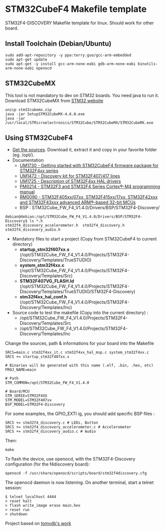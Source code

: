 # STM32CubeF4 Makefile template #

STM32F4-DISCOVERY Makefile template for linux. Should work for other board.

## Install Toolchain (Debian/Ubuntu) ##
```
sudo add-apt-repository -y ppa:terry.guo/gcc-arm-embedded
sudo apt-get update
sudo apt-get -y install gcc-arm-none-eabi gdb-arm-none-eabi binutils-arm-none-eabi openocd
```

## STM32CubeMX ##

This tool is not mandatory to dev on STM32 boards. You need java to run it.
Download STM32CubeMX from [STM32 website](http://www.st.com/web/catalog/tools/FM147/CL1794/SC961/SS1533/PF259242?sc=stm32cube#)

```
unzip stm32cubemx.zip
java -jar SetupSTM32CubeMX-4.6.0.exe
java -jar /usr/local/STMicroelectronics/STM32Cube/STM32CubeMX/STM32CubeMX.exe
```

## Using STM32CubeF4 ##

  * [Get the sources](http://www.st.com/web/catalog/tools/FM147/CL1794/SC961/SS1743/PF259243#). Download it, extract it and copy in your favorite folder (eg. /opt/).
  * Documentation
    * [UM1730 - Getting started with STM32CubeF4 firmware package for STM32F4xx series](http://www.st.com/st-web-ui/static/active/en/resource/technical/document/user_manual/DM00107720.pdf)
    * [UM1472 - Discovery kit for STM32F407/417 lines](http://www.st.com/st-web-ui/static/active/en/resource/technical/document/user_manual/DM00039084.pdf)
    * [UM1725 - Description of STM32F4xx HAL drivers](http://www.st.com/st-web-ui/static/active/en/resource/technical/document/user_manual/DM00105879.pdf)
    * [PM0214 - STM32F3 and STM32F4 Series Cortex®-M4 programming manual](http://www.st.com/web/en/resource/technical/document/programming_manual/DM00046982.pdf)
    * [RM0090 - STM32F405xx/07xx, STM32F415xx/17xx, STM32F42xxx and STM32F43xxx advanced ARM®-based 32-bit MCUs](http://www.st.com/web/en/resource/technical/document/reference_manual/DM00031020.pdf)
    * BSP : STM32Cube_FW_F4_V1.4.0/Drivers/BSP/STM32F4-Discovery/
```
debian@debian:/opt/STM32Cube_FW_F4_V1.4.0/Drivers/BSP/STM32F4-Discovery$ ls *.h
stm32f4_discovery_accelerometer.h  stm32f4_discovery.h
stm32f4_discovery_audio.h
```

  * Mandatory files to start a project (Copy from STM32CubeF4 to current directory)
    * **startup_stm32f407xx.s** (/opt/STM32Cube_FW_F4_V1.4.0/Projects/STM32F4-Discovery/Templates/TrueSTUDIO)
    * **system_stm32f4xx.c** (/opt/STM32Cube_FW_F4_V1.4.0/Projects/STM32F4-Discovery/Templates/Src)
    * **STM32F407VG_FLASH.ld** (/opt/STM32Cube_FW_F4_V1.4.0/Projects/STM32F4-Discovery/Templates/TrueSTUDIO/STM32F4-Discovery)
    * **stm32f4xx_hal_conf.h** (/opt/STM32Cube_FW_F4_V1.4.0/Projects/STM32F4-Discovery/Templates/Inc)
  * Source code to test the makefile (Copy into the current directory) :
    * /opt/STM32Cube_FW_F4_V1.4.0/Projects/STM32F4-Discovery/Templates/Src
    * /opt/STM32Cube_FW_F4_V1.4.0/Projects/STM32F4-Discovery/Templates/Inc
    
Change the sources, path & informations for your board into the Makefile
```
SRCS=main.c stm32f4xx_it.c stm32f4xx_hal_msp.c system_stm32f4xx.c
SRCS += startup_stm32f407xx.s

# Binaries will be generated with this name (.elf, .bin, .hex, etc)
PROJ_NAME=main

# Path
STM_COMMON=/opt/STM32Cube_FW_F4_V1.4.0

# Board/MCU
STM_SERIE=STM32F4XX
STM_MODEL=STM32F407xx
BSP_MODEL=STM32F4-Discovery
```

For some examples, the GPIO_EXTI ig, you should add specific BSP files : 
```
SRCS += stm32f4_discovery.c # LEDs, Button
SRCS += stm32f4_discovery_accelerometer.c # Accelerometer
SRCS += stm32f4_discovery_audio.c # Audio
```


Then:
```
make
```

To flash the device, use openocd, with the STM32F4-Discovery configuration (for the f4discovery board):
```
openocd -f /usr/share/openocd/scripts/board/stm32f4discovery.cfg
```

The openocd daemon is now listening. On another terminal, start a telnet session:
```
$ telnet localhost 4444
> reset halt
> flash write_image erase main.hex
> reset run
> shutdown
```


Project based on [tomvdb's work](https://github.com/tomvdb/stm32f401-nucleo-basic-template)
